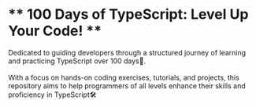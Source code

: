 <h1>** 100 Days of TypeScript: Level Up Your Code! **</h1>
Dedicated to guiding developers through a structured journey of learning and practicing TypeScript over 100 days🚀. <br><br>  With a focus on hands-on coding exercises, tutorials, and projects, this repository aims to help programmers of all levels enhance their skills and proficiency in TypeScript🛠️ 
